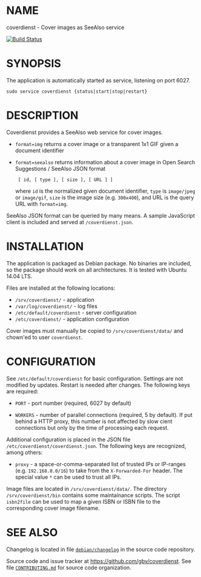 # NAME

coverdienst - Cover images as SeeAlso service

[![Build Status](https://travis-ci.org/gbv/coverdienst.svg)](https://travis-ci.org/gbv/coverdienst)

# SYNOPSIS

The application is automatically started as service, listening on port 6027.

    sudo service coverdienst {status|start|stop|restart}

# DESCRIPTION

Coverdienst provides a SeeAlso web service for cover images.

* `format=img` returns a cover image or a transparent 1x1 GIF given a document
   identifier

* `format=seealso` returns information about a cover image in Open Search 
   Suggestions / SeeAlso JSON format

       [ id, [ type ], [ size ], [ URL ] ]

   where `id` is the normalized given document identifier, `type` is
   `image/jpeg` or `image/gif`, `size` is the image size (e.g. `300x400`),
   and URL is the query URL with `format=img`.

SeeAlso JSON format can be queried by many means. A sample JavaScript client
is included and served at `/coverdienst.json`.

# INSTALLATION

The application is packaged as Debian package. No binaries are included, so the
package should work on all architectures. It is tested with Ubuntu 14.04 LTS.

Files are installed at the following locations:

* `/srv/coverdienst/` - application
* `/var/log/coverdienst/` - log files
* `/etc/default/coverdienst` - server configuration
* `/etc/coverdienst/` - application configuration

Cover images must manually be copied to `/srv/coverdienst/data/` and chown'ed
to user `coverdienst`.

# CONFIGURATION

See `/etc/default/coverdienst` for basic configuration. Settings are not modified
by updates. Restart is needed after changes. The following keys are required:

* `PORT` - port number (required, 6027 by default)

* `WORKERS` - number of parallel connections (required, 5 by default). If put 
   behind a HTTP proxy, this number is not affected by slow cient connections 
   but only by the time of processing each request.

Additional configuration is placed in the JSON file 
`/etc/coverdienst/coverdienst.json`. The following keys are recognized, among
others:

* `proxy` - a space-or-comma-separated list of trusted IPs or IP-ranges
   (e.g. `192.168.0.0/16`) to take from the `X-Forwarded-For` header.
   The special value `*` can be used to trust all IPs.

Image files are located in `/srv/coverdienst/data/`. The directory
`/srv/coverdienst/bin` contains some maintainance scripts.  The script
`isbn2file` can be used to map a given ISBN or ISBN file to the corresponding
cover image filename.

# SEE ALSO

Changelog is located in file [`debian/changelog`](debian/changelog) in the
source code repository.

Source code and issue tracker at <https://github.com/gbv/coverdienst>. See
file [`CONTRIBUTING.md`](CONTRIBUTING.md) for source code organization.

